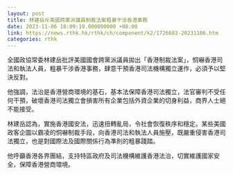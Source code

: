 ```yaml
---
layout: post
title: 林建岳斥美國跨黨派議員制裁法案粗暴干涉香港事務
date: 2023-11-06 18:09:19.000000000 +08:00
link: https://news.rthk.hk/rthk/ch/component/k2/1726683-20231106.htm
categories: rthk
---
```


全國政協常委林建岳批評美國國會跨黨派議員拋出「香港制裁法案」，恫嚇香港司法和執法人員，粗暴干涉香港事務，肆意干預香港司法機構獨立運作，必須予以堅決反對。

他強調，法治是香港營商環境的基石，基本法保障香港司法獨立，法官審判不受任何干預，破壞香港司法獨立會損害所有企業包括外資企業的切身利益，商界人士絕不能接受。

林建岳認為，實施香港國安法，迅速扭轉亂局，令社會恢復秩序和穩定。某些美國政客企圖以霸凌的恫嚇制裁手段，向香港司法和執法人員施壓，既嚴重侵害香港司法獨立，也是對國際法及國際關係行為準則的粗暴踐踏。

他呼籲香港各界團結，支持特區政府及司法機構維護香港法治，切實維護國家安全，保障香港營商環境。
